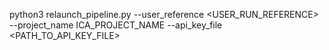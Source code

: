 
python3 relaunch_pipeline.py --user_reference <USER_RUN_REFERENCE> --project_name ICA_PROJECT_NAME --api_key_file <PATH_TO_API_KEY_FILE>
